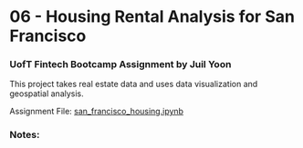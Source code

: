 # 06 -  Housing Rental Analysis for San Francisco
### UofT Fintech Bootcamp Assignment by **Juil Yoon**

This project takes real estate data and uses data visualization and geospatial analysis.

Assignment File:
[san_francisco_housing.ipynb](san_francisco_housing.ipynb)

### Notes:
